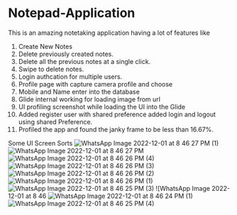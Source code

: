 ﻿# Notepad-Application
 This is an amazing notetaking application having a lot of features like
 1. Create New Notes
 2. Delete previously created notes.
 3. Delete all the previous notes at a single click.
 4. Swipe to delete notes.
 5. Login authcation for multiple users.
 6. Profile page with capture camera profile and choose 
 7. Mobile and Name enter into the database
 8. Glide internal working for loading image from url
 9. UI profiling screenshot while loading the UI into the Glide
10. Added register user with shared preference added login and logout using shared Preference.
11. Profiled the app and found the janky frame to be less than 16.67%.
 
 
 
 Some UI Screen Sorts
![WhatsApp Image 2022-12-01 at 8 46 27 PM (1)](https://user-images.githubusercontent.com/63424869/205090131-1cf562ef-1e8b-43ef-a372-766321ef53e9.jpeg)
![WhatsApp Image 2022-12-01 at 8 46 27 PM](https://user-images.githubusercontent.com/63424869/205090142-5e88c824-8b8f-4f12-bd88-d3d37cd68427.jpeg)
![WhatsApp Image 2022-12-01 at 8 46 26 PM (4)](https://user-images.githubusercontent.com/63424869/205090152-582bbfce-1fe2-4dcf-9fb5-8fe177f71aaf.jpeg)
![WhatsApp Image 2022-12-01 at 8 46 26 PM (3)](https://user-images.githubusercontent.com/63424869/205090159-e9eb7eec-76ea-4645-ac9f-7178f5e40b69.jpeg)
![WhatsApp Image 2022-12-01 at 8 46 26 PM (2)](https://user-images.githubusercontent.com/63424869/205090165-fe8acba1-87f3-4ee2-8912-aabd82680297.jpeg)
![WhatsApp Image 2022-12-01 at 8 46 26 PM (1)](https://user-images.githubusercontent.com/63424869/205090172-40bd059f-ee36-44d9-8637-4ccf034d1bbf.jpeg)
![WhatsApp Image 2022-12-01 at 8 46 25 PM (3)](https://user-images.githubusercontent.com/63424869/205090587-e66dd35c-0e3c-4dfb-ac54-7d4b59c77211.jpeg)
![WhatsApp Image 2022-12-01 at 8 46 ![WhatsApp Image 2022-12-01 at 8 46 24 PM (1)](https://user-images.githubusercontent.com/63424869/205090724-b40e98f3-360f-4b0e-94b7-0aba0d41cc8e.jpeg)
![WhatsApp Image 2022-12-01 at 8 46 25 PM (4)](https://user-images.githubusercontent.com/63424869/205093314-139314cd-5c69-4e8a-b69d-8e8e06f07726.jpeg)
